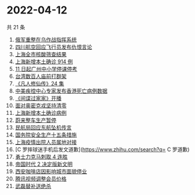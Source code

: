 # 2022-04-12

共 21 条

<!-- BEGIN -->
<!-- 最后更新时间 Tue Apr 12 2022 09:04:54 GMT+0800 (China Standard Time) -->

1. [俄军重整在乌作战指挥系统](https://www.zhihu.com/search?q=俄乌局势)
1. [四川航空回应飞行员发布仇恨言论](https://www.zhihu.com/search?q=四川航空回应)
1. [上海全市核酸筛查结果](https://www.zhihu.com/search?q=上海全市核酸筛查结果)
1. [上海新增本土确诊 914 例](https://www.zhihu.com/search?q=上海新增)
1. [11 日起广州中小学停课停考](https://www.zhihu.com/search?q=广州疫情)
1. [台湾数百人庙前打群架](https://www.zhihu.com/search?q=台湾庙前打群架)
1. [《凡人修仙传》24 集](https://www.zhihu.com/search?q=凡人修仙传之魔道争锋二十四集)
1. [中美疾控中心专家发布香港死亡病例数据](https://www.zhihu.com/search?q=香港新冠死亡病例数据)
1. [《间谍过家家》开播](https://www.zhihu.com/search?q=间谍过家家)
1. [面对奥密克戎坚持清零](https://www.zhihu.com/search?q=奥密克戎)
1. [上海新增本土确诊病例](https://www.zhihu.com/search?q=上海新增确诊)
1. [蔚来整车生产暂停](https://www.zhihu.com/search?q=蔚来停产)
1. [民航局回应东航坠机传言](https://www.zhihu.com/search?q=民航局回应传言)
1. [国务院安全生产十五条措施](https://www.zhihu.com/search?q=国务院安委会)
1. [上海疫情出院人员属地对接](https://www.zhihu.com/search?q=上海出院人员)
1. [C 罗摔球迷手机后发文道歉](https://www.zhihu.com/search?q= C 罗道歉)
1. [勇士力克马刺取 4 连胜](https://www.zhihu.com/search?q=勇士)
1. [帝国时代 2 决定版新文明](https://www.zhihu.com/search?q=帝国时代2新文明)
1. [西安咖啡店因影响城市面貌停业](https://www.zhihu.com/search?q=西安咖啡店)
1. [腾讯视频调整会员价格](https://www.zhihu.com/search?q=腾讯视频会员价格)
1. [武磊替补送绝杀](https://www.zhihu.com/search?q=武磊)

<!-- END -->
